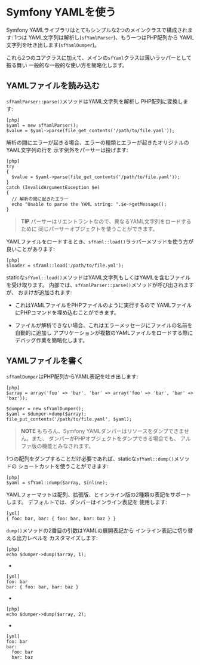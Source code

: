 Symfony YAMLを使う
==================

Symfony YAMLライブラリはとてもシンプルな2つのメインクラスで構成されます: 1つは
YAML文字列は解析し(`sfYamlParser`)、もう一つはPHP配列から
YAML文字列を吐き出します(`sfYamlDumper`)。

これら2つのコアクラスに加えて、メインの`sfYaml`クラスは薄いラッパーとして振る舞い
一般的な一般的な使い方を簡略化します。

YAMLファイルを読み込む
---------------------

`sfYamlParser::parse()`メソッドはYAML文字列を解析し
PHP配列に変換します:

    [php]
    $yaml = new sfYamlParser();
    $value = $yaml->parse(file_get_contents('/path/to/file.yaml'));

解析の間にエラーが起きる場合、エラーの種類とエラーが起きたオリジナルのYAML文字列の行を
示す例外をパーサーは投げます:

    [php]
    try
    {
      $value = $yaml->parse(file_get_contents('/path/to/file.yaml'));
    }
    catch (InvalidArgumentException $e)
    {
      // 解析の間に起きたエラー
      echo "Unable to parse the YAML string: ".$e->getMessage();
    }

>**TIP**
>パーサーはリエントラントなので、異なるYAML文字列をロードするために
>同じパーサーオブジェクトを使うことができます。

YAMLファイルをロードするとき、`sfYaml::load()`ラッパーメソッドを使う方が
良いことがあります:

    [php]
    $loader = sfYaml::load('/path/to/file.yml');

staticな`sfYaml::load()`メソッドはYAML文字列もしくはYAMLを含むファイルを受け取ります。
内部では、`sfYamlParser::parse()`メソッドが呼び出されますが、
おまけが追加されます:

  * これはYAMLファイルをPHPファイルのように実行するので
    YAMLファイルにPHPコマンドを埋め込むことができます。

  * ファイルが解析できない場合、これはエラーメッセージにファイルの名前を自動的に追加し
    アプリケーションが複数のYAMLファイルをロードする際に
    デバッグ作業を簡略化します。

YAMLファイルを書く
-----------------

`sfYamlDumper`はPHP配列からYAML表記を吐き出します:

    [php]
    $array = array('foo' => 'bar', 'bar' => array('foo' => 'bar', 'bar' => 'baz'));

    $dumper = new sfYamlDumper();
    $yaml = $dumper->dump($array);
    file_put_contents('/path/to/file.yaml', $yaml);

>**NOTE**
>もちろん、Symfony YAMLダンパーはリソースをダンプできません。また、
>ダンパーがPHPオブジェクトをダンプできる場合でも、
>アルファ版の機能とみなされます。

1つの配列をダンプすることだけ必要であれば、staticな`sfYaml::dump()`メソッドの
ショートカットを使うことができます:

    [php]
    $yaml = sfYaml::dump($array, $inline);

YAMLフォーマットは配列、拡張版、とインライン版の2種類の表記をサポートします。
デフォルトでは、ダンパーはインライン表記を
使用します:

    [yml]
    { foo: bar, bar: { foo: bar, bar: baz } }

`dump()`メソッドの2番目の引数はYAMLの展開表記から
インライン表記に切り替える出力レベルを
カスタマイズします:

    [php]
    echo $dumper->dump($array, 1);

-

    [yml]
    foo: bar
    bar: { foo: bar, bar: baz }

-

    [php]
    echo $dumper->dump($array, 2);

-

    [yml]
    foo: bar
    bar:
      foo: bar
      bar: baz
